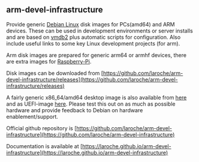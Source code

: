 arm-devel-infrastructure
------------------------

Provide generic [Debian Linux](https://www.debian.org/) disk images for
PCs(amd64) and ARM devices. These can be used in development environments
or server installs and are based on [vmdb2](https://vmdb2.liw.fi/) plus
automatic scripts for configuration.
Also include useful links to some key Linux development projects (for arm).

Arm disk images are prepared for generic arm64 or armhf devices,
there are extra images for [Raspberry-Pi](https://www.raspberrypi.org/).

Disk images can be downloaded from [https://github.com/laroche/arm-devel-infrastructure/releases](https://github.com/laroche/arm-devel-infrastructure/releases)

A fairly generic x86_64/amd64 desktop image is also available from
[here](https://drive.google.com/file/d/1JfyKxd_X1RSg0jI7p6XFXRO1-dIXwrZX/view?usp=sharing)
and as UEFI-image
[here](https://drive.google.com/file/d/1F3UicklztS9bVhxdNvqjM_IYyYyVkDQP/view?usp=sharing).
Please test this out on as much as possible hardware and provide feedback to Debian on hardware enablement/support.

Official github repository is [https://github.com/laroche/arm-devel-infrastructure](https://github.com/laroche/arm-devel-infrastructure)

Documentation is available at [https://laroche.github.io/arm-devel-infrastructure](https://laroche.github.io/arm-devel-infrastructure)

